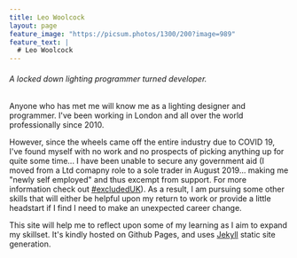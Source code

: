 ```yaml
---
title: Leo Woolcock
layout: page
feature_image: "https://picsum.photos/1300/200?image=989"
feature_text: |
  # Leo Woolcock 
---
```




###### A locked down lighting programmer turned developer.


Anyone who has met me will know me as a lighting designer and programmer. I've been working in London and all over the world professionally since 2010.

However, since the wheels came off the entire industry due to COVID 19, I've found myself with no work and no prospects of picking anything up for quite some time... I have been unable to secure any government aid (I moved from a Ltd comapny role to a sole trader in August 2019... making me "newly self employed" and thus excempt from support. For more information check out [#excludedUK](https://www.excludeduk.org/)). As a result, I am pursuing some other skills that will either be helpful upon my return to work or provide a little headstart if I find I need to make an unexpected career change.

This site will help me to reflect upon some of my learning as I aim to expand my skillset. It's kindly hosted on Github Pages, and uses [Jekyll](http://Jekyllrb.com/) static site generation.
